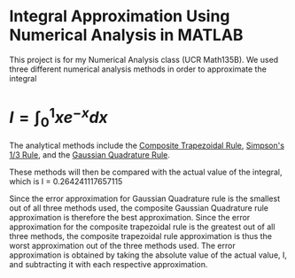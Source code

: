 # Integral Approximation Using Numerical Analysis in MATLAB
 This project is for my Numerical Analysis class (UCR Math135B). We used three different numerical analysis methods in order to approximate the integral 
# $I = \int_0^1 x e^{-x} dx$ 

The analytical methods include the [Composite Trapezoidal Rule](https://ece.uwaterloo.ca/~dwharder/NumericalAnalysis/13Integration/comptrap/complete.html),
[Simpson's 1/3 Rule](https://en.wikipedia.org/wiki/Simpson%27s_rule), and the [Gaussian Quadrature Rule](https://en.wikipedia.org/wiki/Gaussian_quadrature).

These methods will then be compared with the actual value of the integral, which is 
I = 0.264241117657115


Since the error approximation for Gaussian Quadrature rule is the smallest out of all three methods used, the composite Gaussian Quadrature rule approximation is therefore the best approximation. Since the error approximation for the composite trapezoidal rule is the greatest out of all three methods, the composite trapezoidal rule approximation is thus the worst approximation out of the three methods used. The error approximation is obtained by taking the absolute value of the actual value, I, and subtracting it with each respective approximation. 




